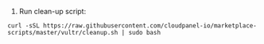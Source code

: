 1. Run clean-up script:

```
curl -sSL https://raw.githubusercontent.com/cloudpanel-io/marketplace-scripts/master/vultr/cleanup.sh | sudo bash
```